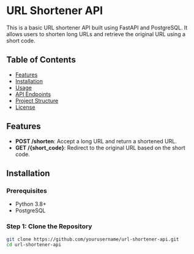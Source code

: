# URL Shortener API

This is a basic URL shortener API built using FastAPI and PostgreSQL. It allows users to shorten long URLs and retrieve the original URL using a short code.

## Table of Contents
- [Features](#features)
- [Installation](#installation)
- [Usage](#usage)
- [API Endpoints](#api-endpoints)
- [Project Structure](#project-structure)
- [License](#license)

## Features
- **POST /shorten**: Accept a long URL and return a shortened URL.
- **GET /{short_code}**: Redirect to the original URL based on the short code.

## Installation

### Prerequisites
- Python 3.8+
- PostgreSQL

### Step 1: Clone the Repository
```bash
git clone https://github.com/yourusername/url-shortener-api.git
cd url-shortener-api
